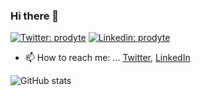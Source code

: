 ### Hi there 👋
[![Twitter: prodyte](https://img.shields.io/twitter/follow/pawan221b?style=social)](https://twitter.com/pawan221b)
[![Linkedin: prodyte](https://img.shields.io/badge/-prodyte-blue?style=flat-square&logo=Linkedin&logoColor=white&link=https://www.linkedin.com/in/prodyte/)](https://www.linkedin.com/in/prodyte/)

- 📫 How to reach me: ... [Twitter](https://twitter.com/pawan221b), [LinkedIn](https://www.linkedin.com/in/prodyte/)

![GitHub stats](https://github-readme-stats.vercel.app/api?username=prodyte&show_icons=true&hide_border=true)
